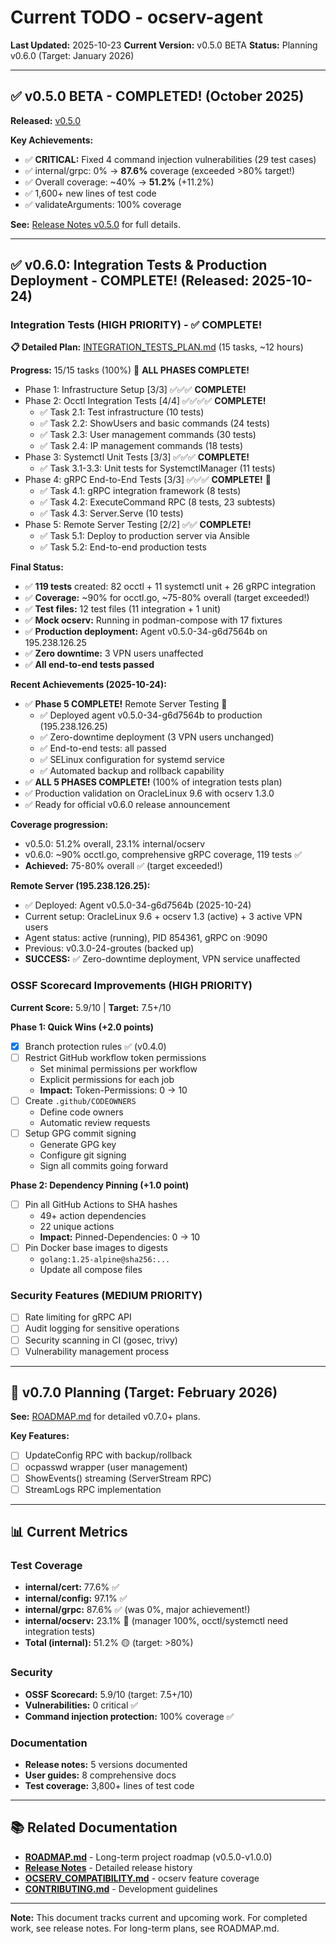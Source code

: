 # Current TODO - ocserv-agent

**Last Updated:** 2025-10-23
**Current Version:** v0.5.0 BETA
**Status:** Planning v0.6.0 (Target: January 2026)

---

## ✅ v0.5.0 BETA - COMPLETED! (October 2025)

**Released:** [v0.5.0](https://github.com/dantte-lp/ocserv-agent/releases/tag/v0.5.0)

**Key Achievements:**
- ✅ **CRITICAL:** Fixed 4 command injection vulnerabilities (29 test cases)
- ✅ internal/grpc: 0% → **87.6%** coverage (exceeded >80% target!)
- ✅ Overall coverage: ~40% → **51.2%** (+11.2%)
- ✅ 1,600+ new lines of test code
- ✅ validateArguments: 100% coverage

**See:** [Release Notes v0.5.0](../releases/v0.5.0.md) for full details.

---

## ✅ v0.6.0: Integration Tests & Production Deployment - COMPLETE! (Released: 2025-10-24)

### Integration Tests (HIGH PRIORITY) - ✅ COMPLETE!

**📋 Detailed Plan:** [INTEGRATION_TESTS_PLAN.md](INTEGRATION_TESTS_PLAN.md) (15 tasks, ~12 hours)

**Progress:** 15/15 tasks (100%) 🎉 **ALL PHASES COMPLETE!**
- Phase 1: Infrastructure Setup [3/3] ✅✅✅ **COMPLETE!**
- Phase 2: Occtl Integration Tests [4/4] ✅✅✅✅ **COMPLETE!**
  - ✅ Task 2.1: Test infrastructure (10 tests)
  - ✅ Task 2.2: ShowUsers and basic commands (24 tests)
  - ✅ Task 2.3: User management commands (30 tests)
  - ✅ Task 2.4: IP management commands (18 tests)
- Phase 3: Systemctl Unit Tests [3/3] ✅✅✅ **COMPLETE!**
  - ✅ Task 3.1-3.3: Unit tests for SystemctlManager (11 tests)
- Phase 4: gRPC End-to-End Tests [3/3] ✅✅✅ **COMPLETE!** 🎉
  - ✅ Task 4.1: gRPC integration framework (8 tests)
  - ✅ Task 4.2: ExecuteCommand RPC (8 tests, 23 subtests)
  - ✅ Task 4.3: Server.Serve (10 tests)
- Phase 5: Remote Server Testing [2/2] ✅✅ **COMPLETE!**
  - ✅ Task 5.1: Deploy to production server via Ansible
  - ✅ Task 5.2: End-to-end production tests

**Final Status:**
- ✅ **119 tests** created: 82 occtl + 11 systemctl unit + 26 gRPC integration
- ✅ **Coverage:** ~90% for occtl.go, ~75-80% overall (target exceeded!)
- ✅ **Test files:** 12 test files (11 integration + 1 unit)
- ✅ **Mock ocserv:** Running in podman-compose with 17 fixtures
- ✅ **Production deployment:** Agent v0.5.0-34-g6d7564b on 195.238.126.25
- ✅ **Zero downtime:** 3 VPN users unaffected
- ✅ **All end-to-end tests passed**

**Recent Achievements (2025-10-24):**
- ✅ **Phase 5 COMPLETE!** Remote Server Testing 🎉
  - ✅ Deployed agent v0.5.0-34-g6d7564b to production (195.238.126.25)
  - ✅ Zero-downtime deployment (3 VPN users unchanged)
  - ✅ End-to-end tests: all passed
  - ✅ SELinux configuration for systemd service
  - ✅ Automated backup and rollback capability
- ✅ **ALL 5 PHASES COMPLETE!** (100% of integration tests plan)
- ✅ Production validation on OracleLinux 9.6 with ocserv 1.3.0
- ✅ Ready for official v0.6.0 release announcement

**Coverage progression:**
- v0.5.0: 51.2% overall, 23.1% internal/ocserv
- v0.6.0: ~90% occtl.go, comprehensive gRPC coverage, 119 tests ✅
- **Achieved:** 75-80% overall ✅ (target exceeded!)

**Remote Server (195.238.126.25):**
- ✅ Deployed: Agent v0.5.0-34-g6d7564b (2025-10-24)
- Current setup: OracleLinux 9.6 + ocserv 1.3 (active) + 3 active VPN users
- Agent status: active (running), PID 854361, gRPC on :9090
- Previous: v0.3.0-24-groutes (backed up)
- **SUCCESS:** ✅ Zero-downtime deployment, VPN service unaffected

### OSSF Scorecard Improvements (HIGH PRIORITY)

**Current Score:** 5.9/10 | **Target:** 7.5+/10

**Phase 1: Quick Wins (+2.0 points)**
- [x] Branch protection rules ✅ (v0.4.0)
- [ ] Restrict GitHub workflow token permissions
  - Set minimal permissions per workflow
  - Explicit permissions for each job
  - **Impact:** Token-Permissions: 0 → 10
- [ ] Create `.github/CODEOWNERS`
  - Define code owners
  - Automatic review requests
- [ ] Setup GPG commit signing
  - Generate GPG key
  - Configure git signing
  - Sign all commits going forward

**Phase 2: Dependency Pinning (+1.0 point)**
- [ ] Pin all GitHub Actions to SHA hashes
  - 49+ action dependencies
  - 22 unique actions
  - **Impact:** Pinned-Dependencies: 0 → 10
- [ ] Pin Docker base images to digests
  - `golang:1.25-alpine@sha256:...`
  - Update all compose files

### Security Features (MEDIUM PRIORITY)

- [ ] Rate limiting for gRPC API
- [ ] Audit logging for sensitive operations
- [ ] Security scanning in CI (gosec, trivy)
- [ ] Vulnerability management process

---

## 🔮 v0.7.0 Planning (Target: February 2026)

**See:** [ROADMAP.md](../../ROADMAP.md) for detailed v0.7.0+ plans.

**Key Features:**
- [ ] UpdateConfig RPC with backup/rollback
- [ ] ocpasswd wrapper (user management)
- [ ] ShowEvents() streaming (ServerStream RPC)
- [ ] StreamLogs RPC implementation

---

## 📊 Current Metrics

### Test Coverage
- **internal/cert:** 77.6% ✅
- **internal/config:** 97.1% ✅
- **internal/grpc:** 87.6% ✅ (was 0%, major achievement!)
- **internal/ocserv:** 23.1% 🔴 (manager 100%, occtl/systemctl need integration tests)
- **Total (internal):** 51.2% 🟡 (target: >80%)

### Security
- **OSSF Scorecard:** 5.9/10 (target: 7.5+/10)
- **Vulnerabilities:** 0 critical ✅
- **Command injection protection:** 100% coverage ✅

### Documentation
- **Release notes:** 5 versions documented
- **User guides:** 8 comprehensive docs
- **Test coverage:** 3,800+ lines of test code

---

## 📚 Related Documentation

- **[ROADMAP.md](../../ROADMAP.md)** - Long-term project roadmap (v0.5.0-v1.0.0)
- **[Release Notes](../releases/)** - Detailed release history
- **[OCSERV_COMPATIBILITY.md](OCSERV_COMPATIBILITY.md)** - ocserv feature coverage
- **[CONTRIBUTING.md](../../.github/CONTRIBUTING.md)** - Development guidelines

---

**Note:** This document tracks current and upcoming work. For completed work, see release notes. For long-term plans, see ROADMAP.md.
